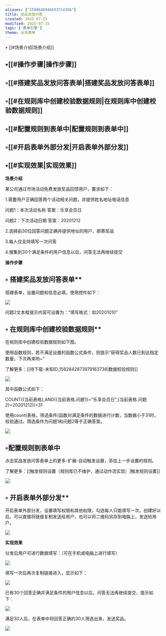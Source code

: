 ```yaml
---
aliases: ["1590646946693714386"]
title: 奖品发放问答
created: 2025-07-15
modified: 2025-07-15
tags: ['表单引擎']
theme: 业务表单
---
```


﻿• [[#场景介绍|场景介绍]]

## •[[#操作步骤|操作步骤]]

## ◦[[#搭建奖品发放问答表单|搭建奖品发放问答表单]]

## ◦[[#在规则库中创建校验数据规则|在规则库中创建校验数据规则]]

## ◦[[#配置规则到表单中|配置规则到表单中]]

## ◦[[#开启表单外部分发|开启表单外部分发]]

## •[[#实现效果|实现效果]]

**场景介绍**

某公司通过市场活动免费发放奖品回馈用户，要求如下：

1.需要用户正确回答两个活动相关问题，并提供姓名地址电话信息

问题1：本次活动名称 答案：乐享会员日

问题2：下次活动日期 答案：20201212

2.选择前30位回答问题正确并提供地址的用户，邮寄奖品

3.每人仅支持填写一次问答

4.搜集到30个满足条件的用户信息以后，问答无法再继续提交

**操作步骤**

## ◦ 搭建奖品发放问答表单**

搭建表单，设置问题和信息必填。使用控件如下：

![](89e88e786a6ce049e22f0042b7b4e18d.jpg)

问题2文本框提示内容可设置为：“填写格式：如20201010”

## ◦ 在规则库中创建校验数据规则**

在规则库中创建校验数据规则如下图。

使用函数规则，若不满足设置的函数公式条件，则提示“获得奖品人数已到达指定数量，下次再来哟~”

了解更多：[[待下载-未知ID_1582842873979163738|数据校验规则]]

![](a1c229b5c2c4ed3d1980e2880ab0515e.jpg)

其中函数公式如下：

COUNT({当前表格},AND({当前表格.问题1}="乐享会员日",{当前表格.问题2}=20201212))<31

使用count(表格，筛选条件)函数对满足条件的数据进行计数，当数据小于31时，校验通过。筛选条件为问题1和问题2等于正确答案。

![](0e967e77b3b2c24b9277b61c8ef5b3c5.jpg)

## ◦配置规则到表单中

点击奖品发放问答表单上的更多-扩展-自动触发设置，添加上一步设置的规则。

了解更多：[[触发规则设置（规则库已不维护，通过动作流实现）|触发规则设置]]

![](5e55dce7f0a7ebc6186fed177b806719.jpg)

## ◦ 开启表单外部分发**

开启表单外部分发，设置填写权限和其他权限，勾选每人只能填写一次。创建好以后，可以直接将链接复制发送给用户，也可以将二维码另存到电脑上，发送给用户。

![](3a5abdfa0354dd582db07063f8512d32.jpg)

**实现效果**

分发后用户可进行数据填写：（可在手机或电脑上进行填写）

![](d9b76c8c59623937dafbdc14e7f7dbf1.jpg)

填写一次后再次复制链接进入，显示如下：

![](5f42589ea44cba1619217985dcd2e9ea.jpg)

已有30个回答正确并满足条件的用户信息以后，问答无法再继续提交，提示如下：

![](a21c1e04cf0aab51f6befff49dfc0419.jpg)

满足30人后，在表单中将回答正确的30人筛选出来，发送奖品。

![](7963bb57a44327b5678adbb2753c7274.jpg)